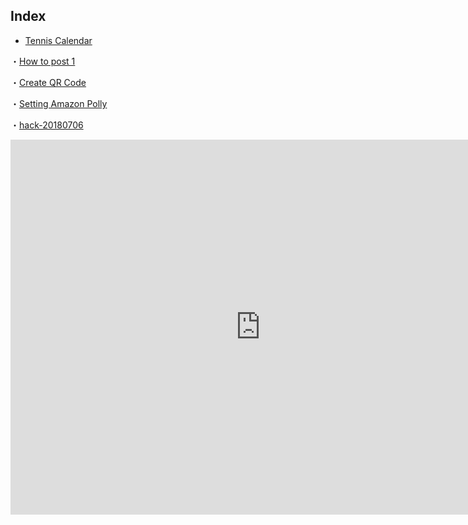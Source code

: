 ## Index

- [Tennis Calendar](./tennis-calendar.md)

・[How to post 1](./how-to-post-1.md)

・[Create QR Code](./create-qr-code.md)

・[Setting Amazon Polly](./setting-amazon-polly.md)

・[hack-20180706](./hack-20180706.md)

<iframe src="https://calendar.google.com/calendar/embed?src=ichikawa2017softtennis%40gmail.com&ctz=Asia%2FTokyo" style="border: 0" width="800" height="600" frameborder="0" scrolling="no"></iframe>
